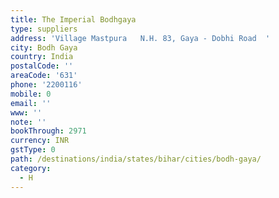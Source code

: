 ```yaml
---
title: The Imperial Bodhgaya
type: suppliers
address: 'Village Mastpura   N.H. 83, Gaya - Dobhi Road  '
city: Bodh Gaya
country: India
postalCode: ''
areaCode: '631'
phone: '2200116'
mobile: 0
email: ''
www: ''
note: ''
bookThrough: 2971
currency: INR
gstType: 0
path: /destinations/india/states/bihar/cities/bodh-gaya/
category:
  - H
---
```


